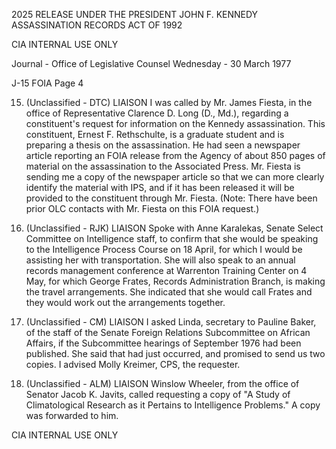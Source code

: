 2025 RELEASE UNDER THE PRESIDENT JOHN F. KENNEDY ASSASSINATION RECORDS ACT OF 1992

CIA INTERNAL USE ONLY

Journal - Office of Legislative Counsel
Wednesday - 30 March 1977

J-15
FOIA
Page 4

15. (Unclassified - DTC) LIAISON I was called by Mr. James Fiesta, in the office of Representative Clarence D. Long (D., Md.), regarding a constituent's request for information on the Kennedy assassination. This constituent, Ernest F. Rethschulte, is a graduate student and is preparing a thesis on the assassination. He had seen a newspaper article reporting an FOIA release from the Agency of about 850 pages of material on the assassination to the Associated Press. Mr. Fiesta is sending me a copy of the newspaper article so that we can more clearly identify the material with IPS, and if it has been released it will be provided to the constituent through Mr. Fiesta. (Note: There have been prior OLC contacts with Mr. Fiesta on this FOIA request.)

16. (Unclassified - RJK) LIAISON Spoke with Anne Karalekas, Senate Select Committee on Intelligence staff, to confirm that she would be speaking to the Intelligence Process Course on 18 April, for which I would be assisting her with transportation. She will also speak to an annual records management conference at Warrenton Training Center on 4 May, for which George Frates, Records Administration Branch, is making the travel arrangements. She indicated that she would call Frates and they would work out the arrangements together.

17. (Unclassified - CM) LIAISON I asked Linda, secretary to Pauline Baker, of the staff of the Senate Foreign Relations Subcommittee on African Affairs, if the Subcommittee hearings of September 1976 had been published. She said that had just occurred, and promised to send us two copies. I advised Molly Kreimer, CPS, the requester.

18. (Unclassified - ALM) LIAISON Winslow Wheeler, from the office of Senator Jacob K. Javits, called requesting a copy of "A Study of Climatological Research as it Pertains to Intelligence Problems." A copy was forwarded to him.

CIA INTERNAL USE ONLY
